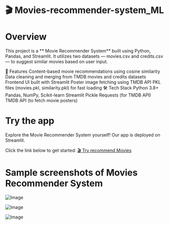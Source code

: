 # 🎬 Movies-recommender-system_ML

# Overview

This project is a ** Movie Recommender System** built using Python, Pandas, and Streamlit. It utilizes two datasets — movies.csv and credits.csv — to suggest similar movies based on user input.

🚀 Features
Content-based movie recommendations using cosine similarity
Data cleaning and merging from TMDB movies and credits datasets
Frontend UI built with Streamlit
Poster image fetching using TMDB API
PKL files (movies.pkl, similarity.pkl) for fast loading
🛠️ Tech Stack
Python 3.8+
Pandas, NumPy, Scikit-learn
Streamlit
Pickle
Requests (for TMDB API)
TMDB API (to fetch movie posters)

# Try the app
Explore the Movie Recommender System yourself! Our app is deployed on Streamlit. 

Click the link below to get started: [🎬 Try recommend Movies](https://movies-recommender-system-usingml.streamlit.app/)

# Sample screenshots of Movies Recommender System

![Image](https://github.com/user-attachments/assets/38791939-9f4c-4623-b458-98a842173727)

![Image](https://github.com/user-attachments/assets/3d0614b0-7183-408c-9c7b-a61a505eeb0a)

![Image](https://github.com/user-attachments/assets/507d99c9-82d4-4127-b58c-e72420d27d8e)

